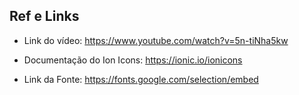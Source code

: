 ## Ref e Links

* Link do vídeo: https://www.youtube.com/watch?v=5n-tiNha5kw

* Documentação do Ion Icons: https://ionic.io/ionicons

* Link da Fonte: https://fonts.google.com/selection/embed